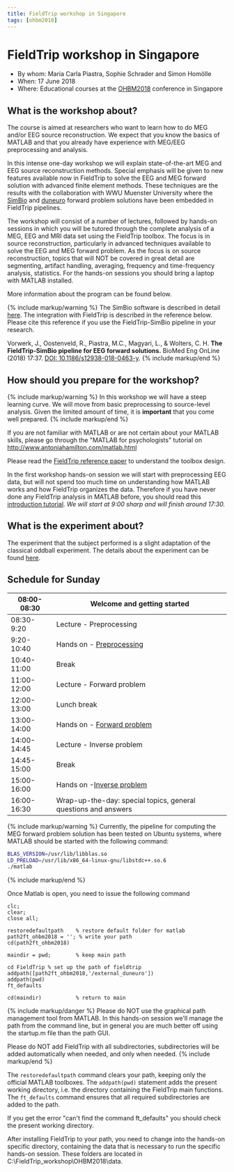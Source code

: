 ```yaml
---
title: FieldTrip workshop in Singapore
tags: [ohbm2018]
---
```


# FieldTrip workshop in Singapore

- By whom: Maria Carla Piastra, Sophie Schrader and Simon Homölle
- When: 17 June 2018
- Where: Educational courses at the [OHBM2018](<https://www.humanbrainmapping.org/files/2018/ED/EEG%20and%20MEG(1).pdf>) conference in Singapore

## What is the workshop about?

The course is aimed at researchers who want to learn how to do MEG and/or EEG source reconstruction. We expect that you know the basics of MATLAB and that you already have experience with MEG/EEG preprocessing and analysis.

In this intense one-day workshop we will explain state-of-the-art MEG and EEG source reconstruction methods. Special emphasis will be given to new features available now in FieldTrip to solve the EEG and MEG forward solution with advanced finite element methods. These techniques are the results with the collaboration with WWU Muenster University where the [SimBio](https://www.mrt.uni-jena.de/simbio/index.php/Main_Page#Welcome) and [duneuro](http://duneuro.org/) forward problem solutions have been embedded in FieldTrip pipelines.

The workshop will consist of a number of lectures, followed by hands-on sessions in which you will be tutored through the complete analysis of a MEG, EEG and MRI data set using the FieldTrip toolbox. The focus is in source reconstruction, particularly in advanced techniques available to solve the EEG and MEG forward problem. As the focus is on source reconstruction, topics that will NOT be covered in great detail are segmenting, artifact handling, averaging, frequency and time-frequency analysis, statistics. For the hands-on sessions you should bring a laptop with MATLAB installed.

More information about the program can be found below.

{% include markup/warning %}
The SimBio software is described in detail [here](https://www.mrt.uni-jena.de/simbio/index.php/Main_Page#Welcome). The integration with FieldTrip is described in the reference below. Please cite this reference if you use the FieldTrip-SimBio pipeline in your research.

Vorwerk, J., Oostenveld, R., Piastra, M.C., Magyari, L., & Wolters, C. H. **The FieldTrip‐SimBio pipeline for EEG forward solutions.** BioMed Eng OnLine (2018) 17:37. [DOI: 10.1186/s12938-018-0463-y](https://doi.org/10.1186/s12938-018-0463-y).
{% include markup/end %}

## How should you prepare for the workshop?

{% include markup/warning %}
In this workshop we will have a steep learning curve. We will move from basic preprocessing to source-level analysis. Given the limited amount of time, it is **important** that you come well prepared.
{% include markup/end %}

If you are not familiar with MATLAB or are not certain about your MATLAB skills, please go through the "MATLAB for psychologists" tutorial on <http://www.antoniahamilton.com/matlab.html>

Please read the [FieldTrip reference paper](http://www.hindawi.com/journals/cin/2011/156869/) to understand the toolbox design.

In the first workshop hands-on session we will start with preprocessing EEG data, but will not spend too much time on understanding how MATLAB works and how FieldTrip organizes the data. Therefore if you have never done any FieldTrip analysis in MATLAB before, you should read this [introduction tutorial](/tutorial/introduction).
_We will start at 9:00 sharp and will finish around 17:30._

## What is the experiment about?

The experiment that the subject performed is a slight adaptation of the classical oddball experiment. The details about the experiment can be found [here](/workshop/natmeg2014/meg_audodd).

## Schedule for Sunday

| 08:00-08:30 | Welcome and getting started                                    |
| ----------- | -------------------------------------------------------------- |
| 08:30-9:20  | Lecture - Preprocessing                                        |
| 9:20-10:40  | Hands on - [Preprocessing](/workshop/ohbm2018/preprocessing)   |
| 10:40-11:00 | Break                                                          |
| 11:00-12:00 | Lecture - Forward problem                                      |
| 12:00-13:00 | Lunch break                                                    |
| 13:00-14:00 | Hands on - [Forward problem](/workshop/ohbm2018/forward)       |
| 14:00-14:45 | Lecture - Inverse problem                                      |
| 14:45-15:00 | Break                                                          |
| 15:00-16:00 | Hands on -[Inverse problem](/workshop/ohbm2018/inverse)        |
| 16:00-16:30 | Wrap-up-the-day: special topics, general questions and answers |

{% include markup/warning %}
Currently, the pipeline for computing the MEG forward problem solution has been tested on Ubuntu systems, where MATLAB should be started with the following command:

```bash
BLAS_VERSION=/usr/lib/libblas.so
LD_PRELOAD=/usr/lib/x86_64-linux-gnu/libstdc++.so.6
./matlab
```

{% include markup/end %}

Once Matlab is open, you need to issue the following command

    clc;
    clear;
    close all;

    restoredefaultpath    % restore default folder for matlab
    path2ft_ohbm2018 = ''; % write your path
    cd(path2ft_ohbm2018)

    maindir = pwd;        % keep main path

    cd FieldTrip % set up the path of fieldtrip
    addpath([path2ft_ohbm2018,'/external_duneuro'])
    addpath(pwd)
    ft_defaults

    cd(maindir)           % return to main

{% include markup/danger %}
Please do NOT use the graphical path management tool from MATLAB. In this hands-on session we'll manage the path from the command line, but in general you are much better off using the startup.m file than the path GUI.

Please do NOT add FieldTrip with all subdirectories, subdirectories will be added automatically when needed, and only when needed.
{% include markup/end %}

The `restoredefaultpath` command clears your path, keeping only the official MATLAB toolboxes. The `addpath(pwd)` statement adds the present working directory, i.e. the directory containing the FieldTrip main functions. The `ft_defaults` command ensures that all required subdirectories are added to the path.

If you get the error "can't find the command ft_defaults" you should check the present working directory.

After installing FieldTrip to your path, you need to change into the hands-on specific directory, containing the data that is necessary to run the specific hands-on session. These folders are located in C:\\FieldTrip_workshop\\OHBM2018\\data.
